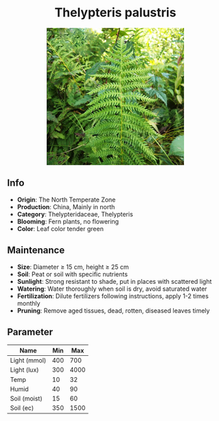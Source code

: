 <h1 align='center'>Thelypteris palustris</h1>
<p align="center">
    <img 
        align='center'
        width='320'
        src="../images/thelypteris palustris.png" 
        alt='Thelypteris palustris' />
</p>

## Info

 - **Origin**: The North Temperate Zone
 - **Production**: China, Mainly in north
 - **Category**: Thelypteridaceae, Thelypteris
 - **Blooming**: Fern plants, no flowering
 - **Color**: Leaf color tender green

## Maintenance

 - **Size**: Diameter ≥ 15 cm, height ≥ 25 cm
 - **Soil**: Peat or soil with specific nutrients
 - **Sunlight**: Strong resistant to shade, put in places with scattered light
 - **Watering**: Water thoroughly when soil is dry, avoid saturated water
 - **Fertilization**: Dilute fertilizers following instructions, apply 1-2 times monthly
 - **Pruning**: Remove aged tissues, dead, rotten, diseased leaves timely

## Parameter

| Name         | Min  | Max   |
|--------------|------|-------|
| Light (mmol) | 400 | 700  |
| Light (lux)  | 300 | 4000 |
| Temp         | 10    | 32    |
| Humid        | 40   | 90    |
| Soil (moist) | 15   | 60    |
| Soil (ec)    | 350  | 1500  |
